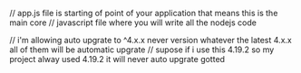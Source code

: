 // app.js file is starting of point of your application that means this is the main core 
// javascript file where you will write all the nodejs code

// i'm allowing auto upgrate to ^4.x.x never version whatever the latest 4.x.x all of them will be automatic upgrate
// supose if i use this 4.19.2 so my project alway used 4.19.2 it will never auto upgrate gotted 
